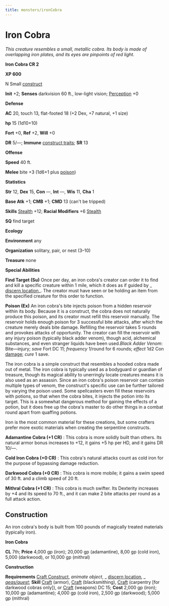 ```yaml
---
title: monsters/ironCobra
---
```

# Iron Cobra

_This creature resembles a small, metallic cobra. Its body is made of overlapping iron plates, and its eyes are pinpoints of red light._

**Iron Cobra CR 2**

**XP 600**

N Small [construct](creatureTypes#_construct)

**Init** +2; **Senses** darkvision 60 ft., low-light vision; [Perception](../skills/perception#_perception) +0

**Defense**

**AC** 20, touch 13, flat-footed 18 (+2 Dex, +7 natural, +1 size)

**hp** 15 (1d10+10)

**Fort** +0, **Ref** +2, **Will** +0

**DR** 5/—; **Immune** [construct traits](universalMonsterRules#_construct-traits); **SR** 13

**Offense**

**Speed** 40 ft.

**Melee** bite +3 (1d6+1 plus [poison](universalMonsterRules#_poison))

**Statistics**

**Str** 12, **Dex** 15, **Con** —, **Int** —, **Wis** 11, **Cha** 1

**Base Atk** +1; **CMB** +1; **CMD** 13 (can't be tripped)

**Skills** [Stealth](../skills/stealth#_stealth) +12; **Racial Modifiers** +6 [Stealth](../skills/stealth#_stealth)

**SQ** find target

**Ecology**

**Environment** any

**Organization** solitary, pair, or nest (3–10)

**Treasure** none

**Special Abilities**

**Find Target (Su)** Once per day, an iron cobra's creator can order it to find and kill a specific creature within 1 mile, which it does as if guided by _ [discern location](../spells/discernLocation#_discern-location)_. The creator must have seen or be holding an item from the specified creature for this order to function.

**Poison (Ex)** An iron cobra's bite injects poison from a hidden reservoir within its body. Because it is a construct, the cobra does not naturally produce this poison, and its creator must refill this reservoir manually. The reservoir holds enough poison for 3 successful bite attacks, after which the creature merely deals bite damage. Refilling the reservoir takes 5 rounds and provokes attacks of opportunity. The creator can fill the reservoir with any injury poison (typically black adder venom), though acid, alchemical substances, and even stranger liquids have been used._Black Adder Venom_: Bite—injury; _save_ Fort DC 11; _frequency_ 1/round for 6 rounds; _effect_ 1d2 Con [damage](universalMonsterRules#_ability-damage-and-drain); _cure_ 1 save.

The iron cobra is a simple construct that resembles a hooded cobra made out of metal. The iron cobra is typically used as a bodyguard or guardian of treasure, though its magical ability to unerringly locate creatures means it is also used as an assassin. Since an iron cobra's poison reservoir can contain multiple types of venom, the construct's specific use can be further tailored by varying the poison used. Some spellcasters even fill these reservoirs with potions, so that when the cobra bites, it injects the potion into its target. This is a somewhat dangerous method for gaining the effects of a potion, but it does free up the cobra's master to do other things in a combat round apart from quaffing potions.

Iron is the most common material for these creations, but some crafters prefer more exotic materials when creating the serpentine constructs.

**Adamantine Cobra (+1 CR)** : This cobra is more solidly built than others. Its natural armor bonus increases to +12, it gains +5 hp per HD, and it gains DR 10/—.

**Cold Iron Cobra (+0 CR)** : This cobra's natural attacks count as cold iron for the purpose of bypassing damage reduction.

**Darkwood Cobra (+0 CR)** : This cobra is more mobile; it gains a swim speed of 30 ft. and a climb speed of 20 ft.

**Mithral Cobra (+1 CR)** : This cobra is much swifter. Its Dexterity increases by +4 and its speed to 70 ft., and it can make 2 bite attacks per round as a full attack action.

## Construction

An iron cobra's body is built from 100 pounds of magically treated materials (typically iron).

**Iron Cobra**

**CL** 7th; **Price** 4,000 gp (iron); 20,000 gp (adamantine), 8,00 gp (cold iron), 5,000 (darkwood), or 10,000 gp (mithral)

**Construction**

**Requirements** [Craft Construct](monsterFeats#_craft-construct), _animate object_, _ [discern location](../spells/discernLocation#_discern-location)_, _ [geas/quest](../spells/geasQuest#_geas-quest)_; **Skill** [Craft](../skills/craft#_craft) (armor), [Craft](../skills/craft#_craft) (blacksmithing), [Craft](../skills/craft#_craft) (carpentry [for darkwood cobras only]), or [Craft](../skills/craft#_craft) (weapons) DC 15; **Cost** 2,000 gp (iron); 10,000 gp (adamantine); 4,000 gp (cold iron), 2,500 gp (darkwood); 5,000 gp (mithral)

